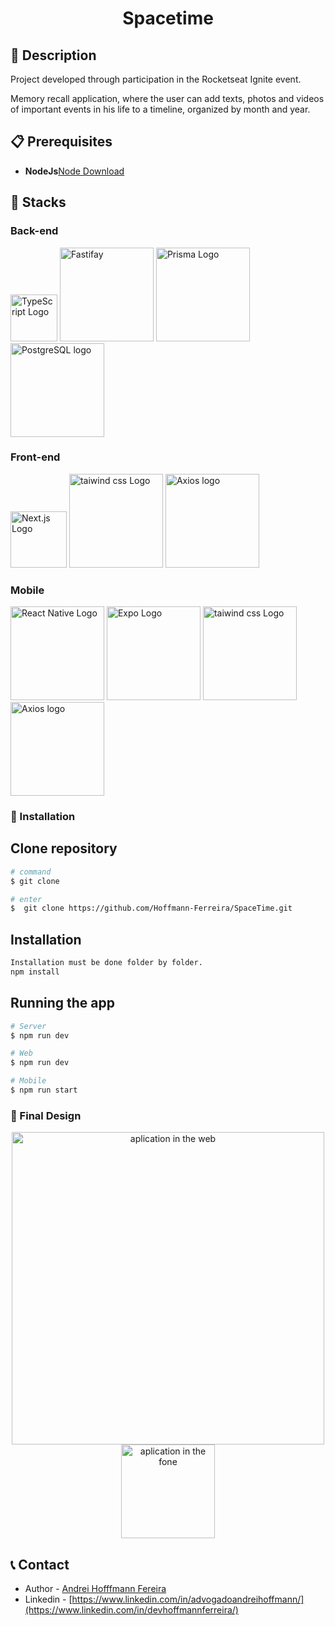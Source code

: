 <h1 align=center>Spacetime</h1>

## 🚀 Description

<p>Project developed through participation in the Rocketseat Ignite event. </p>
<p>Memory recall application, where the user can add texts, photos and videos of important events in his life to a timeline, organized by month and year. </p>

## 📋 Prerequisites

- **NodeJs**[Node Download](https://nodejs.org/en)

## 🧰 Stacks

### Back-end

<div>
 <img src="https://media.discordapp.net/attachments/967162864408346697/998699832615129228/typescript-logo.png" width="75" alt="TypeScript Logo" />
 <img src="https://media.discordapp.net/attachments/967162864408346697/1117983855534682162/8125e100-61bc-11e9-8d9f-eb01f522f962.png?width=1225&height=612" width="150" alt="Fastifay" />
<img src="https://media.discordapp.net/attachments/967162864408346697/998699875438960690/prisma.png" width="150" alt="Prisma Logo" />
 <img src="https://media.discordapp.net/attachments/967162864408346697/998718004256845854/pngwing.com.png?width=1088&height=612" width="150" alt="PostgreSQL logo" />
</div>

### Front-end

<div>
 <img src="https://media.discordapp.net/attachments/967162864408346697/1117985988900294747/1_yqQpg5pkNNY2NCdcmqVstw.png?width=612&height=612" width="90" alt="Next.js Logo" />
<img src="https://media.discordapp.net/attachments/967162864408346697/1117986687092539402/tailwind-css-logo-vector.png?width=1102&height=612" width="150" alt="taiwind css Logo" />
 <img src="https://media.discordapp.net/attachments/967162864408346697/1117987627329654794/105883616-57dbeb00-6007-11eb-9df2-de0e2a42655c.png?width=1120&height=612" width="150" alt="Axios logo" />
</div>

### Mobile

<div>
 <img src="https://media.discordapp.net/attachments/967162864408346697/1118235615432032256/1631026680-logo-react-native.png?width=652&height=428" width="150" alt="React Native Logo" />
 <img src="https://media.discordapp.net/attachments/967162864408346697/1117989447821180970/9db6eb00-4e20-4977-8145-359ed01c2eee-1614024984718.png?width=1166&height=612" width="150" alt="Expo Logo" />
 <img src="https://media.discordapp.net/attachments/967162864408346697/1117986687092539402/tailwind-css-logo-vector.png?width=1102&height=612" width="150" alt="taiwind css Logo" />
  <img src="https://media.discordapp.net/attachments/967162864408346697/1117987627329654794/105883616-57dbeb00-6007-11eb-9df2-de0e2a42655c.png?width=1120&height=612" width="150" alt="Axios logo" />

### 🔧 Installation

## Clone repository

```bash
# command
$ git clone

# enter
$  git clone https://github.com/Hoffmann-Ferreira/SpaceTime.git
```

## Installation

```bash
Installation must be done folder by folder.
npm install
```

## Running the app

```bash
# Server
$ npm run dev

# Web
$ npm run dev

# Mobile
$ npm run start
```

### 🎨 Final Design

<div align=center>
<img src="https://media.discordapp.net/attachments/967162864408346697/1118007142759276544/pc.png?width=797&height=612" width="500" alt="aplication in the web" />
 <img src="https://media.discordapp.net/attachments/967162864408346697/1118007101294391297/Pixel_7_Pro_Mockup.png?width=290&height=612" width="150" alt="aplication in the fone" />
</div>

## 📞 Contact

- Author - [Andrei Hofffmann Fereira](https://kamilmysliwiec.com)
- Linkedin - [https://www.linkedin.com/in/advogadoandreihoffmann/](https://www.linkedin.com/in/devhoffmannferreira/)
